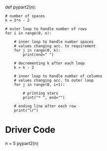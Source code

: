 def pypart2(n): 
      
    # number of spaces 
    k = 2*n - 2
  
    # outer loop to handle number of rows 
    for i in range(0, n): 
      
        # inner loop to handle number spaces 
        # values changing acc. to requirement 
        for j in range(0, k): 
            print(end=" ") 
      
        # decrementing k after each loop 
        k = k - 2
      
        # inner loop to handle number of columns 
        # values changing acc. to outer loop 
        for j in range(0, i+1): 
          
            # printing stars 
            print("* ", end="") 
      
        # ending line after each row 
        print("\r") 
  
# Driver Code 
n = 5
pypart2(n) 
